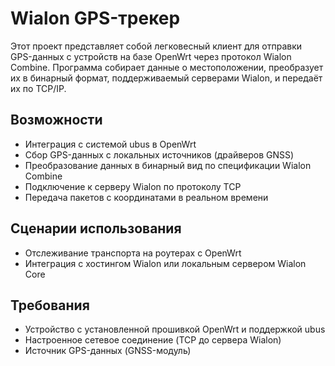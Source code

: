 # Wialon GPS-трекер 

Этот проект представляет собой легковесный клиент для отправки GPS-данных с устройств на базе OpenWrt через протокол Wialon Combine. 
Программа собирает данные о местоположении, преобразует их в бинарный формат, поддерживаемый серверами Wialon, и передаёт их по TCP/IP.

## Возможности

- Интеграция с системой ubus в OpenWrt
- Сбор GPS-данных с локальных источников (драйверов GNSS)
- Преобразование данных в бинарный вид по спецификации Wialon Combine
- Подключение к серверу Wialon по протоколу TCP
- Передача пакетов с координатами в реальном времени

## Сценарии использования

- Отслеживание транспорта на роутерах с OpenWrt
- Интеграция с хостингом Wialon или локальным сервером Wialon Core

## Требования

- Устройство с установленной прошивкой OpenWrt и поддержкой ubus
- Настроенное сетевое соединение (TCP до сервера Wialon)
- Источник GPS-данных (GNSS-модуль)
